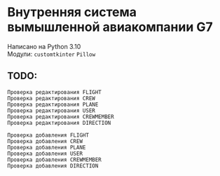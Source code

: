 # Внутренняя система вымышленной авиакомпании G7

Написано на Python 3.10\
Модули:
`customtkinter`
`Pillow`

## TODO:

`Проверка редактирования FLIGHT`\
`Проверка редактирования CREW`\
`Проверка редактирования PLANE`\
`Проверка редактирования USER`\
`Проверка редактирования CREWMEMBER`\
`Проверка редактирования DIRECTION`

`Проверка добавления FLIGHT`\
`Проверка добавления CREW`\
`Проверка добавления PLANE`\
`Проверка добавления USER`\
`Проверка добавления CREWMEMBER`\
`Проверка добавления DIRECTION`
